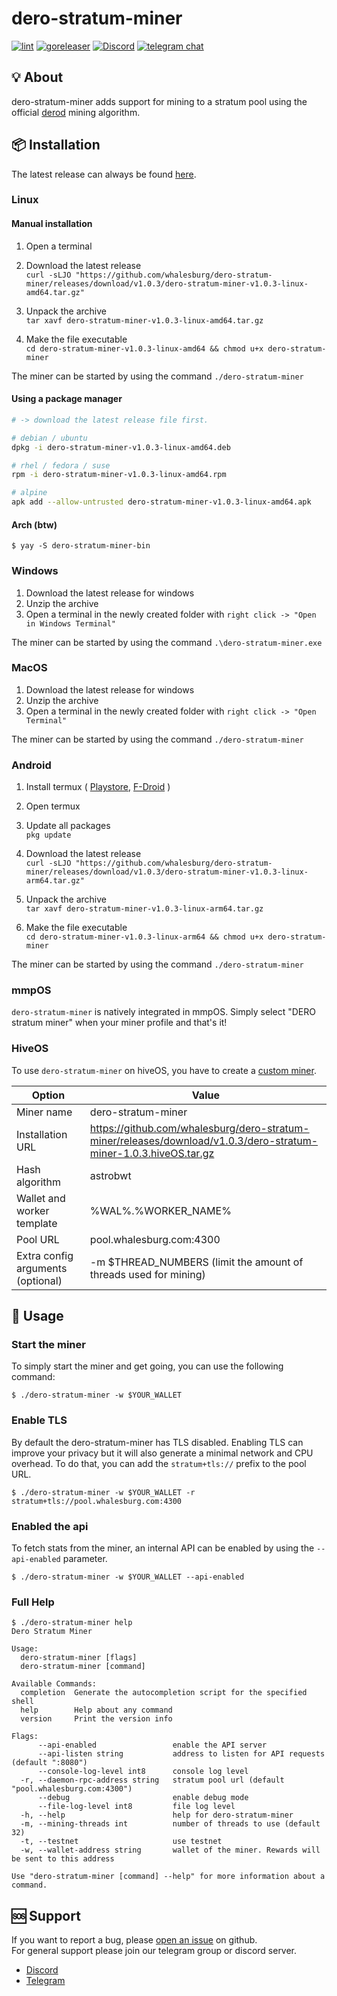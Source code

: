 # dero-stratum-miner
[![lint](https://github.com/whalesburg/dero-stratum-miner/actions/workflows/lint.yml/badge.svg)](https://github.com/whalesburg/dero-stratum-miner/actions/workflows/lint.yml)
[![goreleaser](https://github.com/whalesburg/dero-stratum-miner/actions/workflows/release.yml/badge.svg)](https://github.com/whalesburg/dero-stratum-miner/actions/workflows/release.yml)
[![Discord](https://img.shields.io/discord/955758990682390568?logo=discord&logoColor=white&labelColor=5865F2&color=gray)](https://discord.gg/GSacSHyEBP)
[![telegram chat](https://img.shields.io/badge/telegram-chat-gray?labelColor=0088cc)](https://t.me/+KmaphwptVMQ2ZDBk)


## 💡 About
dero-stratum-miner adds support for mining to a stratum pool using the official [derod](https://github.com/deroproject/derohe) mining algorithm.


## 📦 Installation
The latest release can always be found [here](https://github.com/whalesburg/dero-stratum-miner/releases).


### Linux

#### Manual installation
1. Open a terminal
2. Download the latest release  
`curl -sLJO "https://github.com/whalesburg/dero-stratum-miner/releases/download/v1.0.3/dero-stratum-miner-v1.0.3-linux-amd64.tar.gz"`

3. Unpack the archive  
`tar xavf dero-stratum-miner-v1.0.3-linux-amd64.tar.gz`

4. Make the file executable  
`cd dero-stratum-miner-v1.0.3-linux-amd64 && chmod u+x dero-stratum-miner`

The miner can be started by using the command `./dero-stratum-miner`


#### Using a package manager
```bash
# -> download the latest release file first.

# debian / ubuntu
dpkg -i dero-stratum-miner-v1.0.3-linux-amd64.deb

# rhel / fedora / suse
rpm -i dero-stratum-miner-v1.0.3-linux-amd64.rpm

# alpine
apk add --allow-untrusted dero-stratum-miner-v1.0.3-linux-amd64.apk
```


#### Arch (btw)
```
$ yay -S dero-stratum-miner-bin
```


### Windows
1. Download the latest release for windows
2. Unzip the archive
3. Open a terminal in the newly created folder with `right click -> "Open in Windows Terminal"`

The miner can be started by using the command `.\dero-stratum-miner.exe`


### MacOS
1. Download the latest release for windows
2. Unzip the archive
3. Open a terminal in the newly created folder with `right click -> "Open Terminal"`

The miner can be started by using the command `./dero-stratum-miner`


### Android
1. Install termux (
    [Playstore](https://play.google.com/store/apps/details?id=com.termux&gl=US),
    [F-Droid](https://f-droid.org/en/packages/com.termux/)
)
2. Open termux
3. Update all packages  
`pkg update`

4. Download the latest release  
`curl -sLJO "https://github.com/whalesburg/dero-stratum-miner/releases/download/v1.0.3/dero-stratum-miner-v1.0.3-linux-arm64.tar.gz"`

5. Unpack the archive  
`tar xavf dero-stratum-miner-v1.0.3-linux-arm64.tar.gz`

6. Make the file executable  
`cd dero-stratum-miner-v1.0.3-linux-arm64 && chmod u+x dero-stratum-miner`

The miner can be started by using the command `./dero-stratum-miner`


### mmpOS
`dero-stratum-miner` is natively integrated in mmpOS. Simply select "DERO stratum miner" when your miner profile and that's it!

### HiveOS
To use `dero-stratum-miner` on hiveOS, you have to create a [custom miner](https://hiveon.com/knowledge-base/getting_started/start_custom_miner/).  

Option                            | Value
----------------------------------|------------------------------------------------------------------------------------------------------------------
Miner name                        | dero-stratum-miner
Installation URL                  | https://github.com/whalesburg/dero-stratum-miner/releases/download/v1.0.3/dero-stratum-miner-1.0.3.hiveOS.tar.gz
Hash algorithm                    | astrobwt
Wallet and worker template        | %WAL%.%WORKER_NAME%
Pool URL                          | pool.whalesburg.com:4300
Extra config arguments (optional) | -m $THREAD_NUMBERS (limit the amount of threads used for mining)


## 🚀 Usage

### Start the miner
To simply start the miner and get going, you can use the following command:
```
$ ./dero-stratum-miner -w $YOUR_WALLET
```

### Enable TLS
By default the dero-stratum-miner has TLS disabled. Enabling TLS can improve your privacy but it will also generate a minimal network and CPU overhead.
To do that, you can add the `stratum+tls://` prefix to the pool URL.
```
$ ./dero-stratum-miner -w $YOUR_WALLET -r stratum+tls://pool.whalesburg.com:4300
```

### Enabled the api
To fetch stats from the miner, an internal API can be enabled by using the `--api-enabled` parameter.
```
$ ./dero-stratum-miner -w $YOUR_WALLET --api-enabled
```

### Full Help
```
$ ./dero-stratum-miner help
Dero Stratum Miner

Usage:
  dero-stratum-miner [flags]
  dero-stratum-miner [command]

Available Commands:
  completion  Generate the autocompletion script for the specified shell
  help        Help about any command
  version     Print the version info

Flags:
      --api-enabled                 enable the API server
      --api-listen string           address to listen for API requests (default ":8080")
      --console-log-level int8      console log level
  -r, --daemon-rpc-address string   stratum pool url (default "pool.whalesburg.com:4300")
      --debug                       enable debug mode
      --file-log-level int8         file log level
  -h, --help                        help for dero-stratum-miner
  -m, --mining-threads int          number of threads to use (default 32)
  -t, --testnet                     use testnet
  -w, --wallet-address string       wallet of the miner. Rewards will be sent to this address

Use "dero-stratum-miner [command] --help" for more information about a command.
```


## 🆘 Support 
If you want to report a bug, please [open an issue](https://github.com/whalesburg/dero-stratum-miner/issues/new/choose) on github.  
For general support please join our telegram group or discord server.
- [Discord](https://discord.gg/GSacSHyEBP)
- [Telegram](https://t.me/+KmaphwptVMQ2ZDBk)
